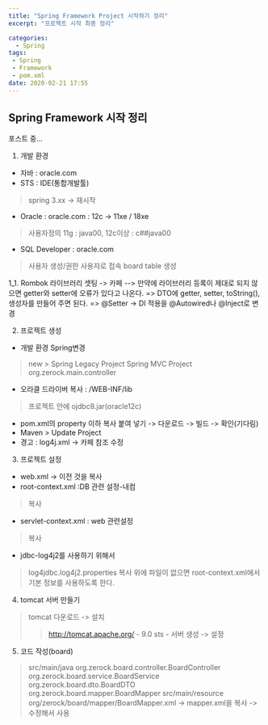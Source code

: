 ```yaml
---
title: "Spring Framework Project 시작하기 정리"
excerpt: "프로젝트 시작 최종 정리"

categories:
  - Spring
tags:
 - Spring
 - Framework
 - pom.xml
date: 2020-02-21 17:55
---
```


## Spring Framework 시작 정리

포스트 중...

1. 개발 환경
- 자바 : oracle.com
- STS : IDE(통합개발툴)
 > spring 3.xx -> 재시작
- Oracle : oracle.com : 12c -> 11xe / 18xe
 > 사용자정의 11g : java00,
           12c이상 : c##java00
- SQL Developer : oracle.com
 > 사용자 생성/권한
 > 사용자로 접속
 > board table 생성

1_1. Rombok 라이브러리 셋팅 -> 카페
  --> 만약에 라이브러리 등록이 제대로 되지 않으면 getter와 setter에 오류가 있다고 나온다.
 => DTO에 getter, setter, toString(), 생성자를 만들어 주면 된다.
 => @Setter -> DI 적용을 @Autowired나 @Inject로 변경

2. 프로젝트 생성
- 개발 환경 Spring변경
 > new > Spring Legacy Project
   > Spring MVC Project
	org.zerock.main.controller
- 오라클 드라이버 복사 : /WEB-INF/lib
 >프로젝트 안에 ojdbc8.jar(oracle12c)
- pom.xml의 property 이하 복사 붙여 넣기 -> 다운로드 -> 빌드 -> 확인(기다림)
- Maven > Update Project
- 경고 : log4j.xml -> 카페 참조 수정

3. 프로젝트 설정
- web.xml -> 이전 것을 복사
- root-context.xml :DB 관련 설정-내컴
 > 복사
- servlet-context.xml : web 관련설정
 > 복사
- jdbc-log4j2를 사용하기 위해서
 > log4jdbc.log4j2.properties 복사
 > 위에 파일이 없으면 root-context.xml에서 기본 정보를 사용하도록 한다.

4. tomcat 서버 만들기
 > tomcat 다운로드 -> 설치
   >> http://tomcat.apache.org/ - 9.0
 > sts - 서버 생성 -> 설정

5. 코드 작성(board)
 > src/main/java
org.zerock.board.controller.BoardController
org.zerock.board.service.BoardService
org.zerock.board.dto.BoardDTO
org.zerock.board.mapper.BoardMapper
 > src/main/resource
org/zerock/board/mapper/BoardMapper.xml
 -> mapper.xml을 복사 -> 수정해서 사용
